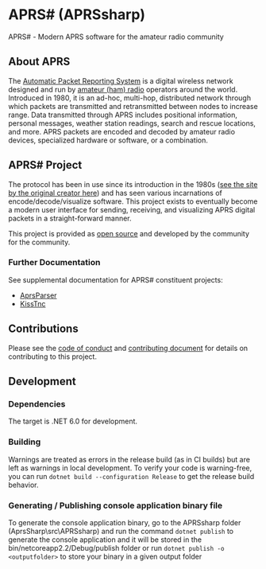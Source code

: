 # APRS# (APRSsharp)

APRS# - Modern APRS software for the amateur radio community

## About APRS

The [Automatic Packet Reporting System](https://en.wikipedia.org/wiki/Automatic_Packet_Reporting_System)
is a digital wireless network designed and run by [amateur (ham) radio](https://en.wikipedia.org/wiki/Amateur_radio)
operators around the world. Introduced in 1980, it is an ad-hoc, multi-hop,
distributed network through which packets are transmitted and retransmitted
between nodes to increase range. Data transmitted through APRS includes
positional information, personal messages, weather station readings, search and
rescue locations, and more. APRS packets are encoded and decoded by amateur
radio devices, specialized hardware or software, or a combination.

## APRS# Project

The protocol has been in use since its introduction in the 1980s
([see the site by the original creator here](http://aprs.org/)) and has seen
various incarnations of encode/decode/visualize software. This project exists
to eventually become a modern user interface for sending, receiving, and
visualizing APRS digital packets in a straight-forward manner.

This project is provided as [open source](LICENSE) and developed by the
community for the community.

### Further Documentation

See supplemental documentation for APRS# constituent projects:

* [AprsParser](src/AprsParser/AprsParser.md)
* [KissTnc](src/KissTnc/KissTnc.md)

## Contributions

Please see the [code of conduct](CODE_OF_CONDUCT.md) and
[contributing document](CONTRIBUTING.MD) for details on contributing to
this project.

## Development

### Dependencies

The target is .NET 6.0 for development.

### Building

Warnings are treated as errors in the release build (as in CI builds) but are
left as warnings in local development. To verify your code is warning-free, you
can run `dotnet build --configuration Release` to get the release build behavior.

### Generating / Publishing console application binary file

To generate the console application binary, go to the APRSsharp folder
(AprsSharp\src\APRSsharp) and run the command `dotnet publish` to generate
the console application and it will be stored in the
bin/netcoreapp2.2/Debug/publish folder or run `dotnet publish -o <outputfolder>`
to store your binary in a given output folder
